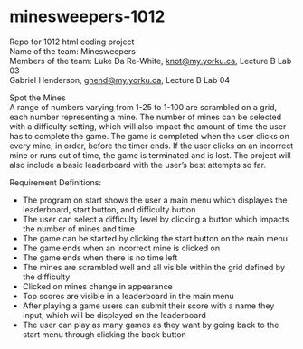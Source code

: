 # minesweepers-1012
Repo for 1012 html coding project  
Name of the team: Minesweepers  
Members of the team: Luke Da Re-White, knot@my.yorku.ca, Lecture B Lab 03  
Gabriel Henderson, ghend@my.yorku.ca, Lecture  B Lab 04  

Spot the Mines  
A range of numbers varying from 1-25 to 1-100 are scrambled on a grid, each number representing a mine. The number of mines can be selected with a difficulty setting, which will also impact the amount of time the user has to complete the game. The game is completed when the user clicks on every mine, in order, before the timer ends. If the user clicks on an incorrect mine or runs out of time, the game is terminated and is lost. The project will also include a basic leaderboard with the user’s best attempts so far.  

Requirement Definitions:  
* The program on start shows the user a main menu which displayes the leaderboard, start button, and difficulty button
* The user can select a difficulty level by clicking a button which impacts the number of mines and time
* The game can be started by clicking the start button on the main menu
* The game ends when an incorrect mine is clicked on  
* The game ends when there is no time left  
* The mines are scrambled well and all visible within the grid defined by the difficulty
* Clicked on mines change in appearance  
* Top scores are visible in a leaderboard in the main menu
* After playing a game users can submit their score with a name they input, which will be displayed on the leaderboard
* The user can play as many games as they want by going back to the start menu through clicking the back button
